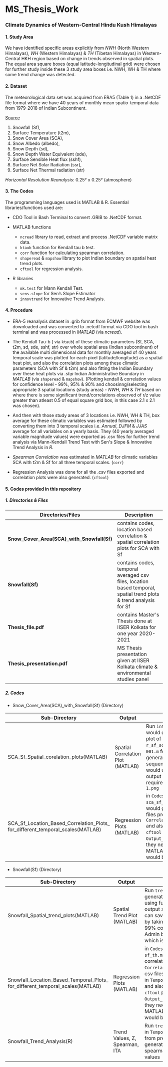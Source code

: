 # MS_Thesis_Work

### Climate Dynamics of Western-Central Hindu Kush Himalayas

#### 1. Study Area

We have identified specific areas explicitly from *NWH* (North Western Himalayas), *WH* (Western Himalayas) & *TH* (Tibetan Himalayas) in Western-Central HKH region based on change in trends observed in spatial plots. The equal area square boxes (equal latitude-longitudinal grid) were chosen for further study inside these 3 study area boxes i.e. NWH, WH & TH where some trend change was detected.

#### 2. Dataset

The meteorological data set was acquired from ERA5 (Table 1) in a .NetCDF file format where we have 40 years of monthly mean spatio-temporal data from 1979-2018 of  Indian Subcontinent.

[Source](https://cds.climate.copernicus.eu/cdsapp#!/dataset/reanalysis-era5-land-monthly-means?tab=overview)

1. Snowfall (Sf), 
2. Surface Temperature (t2m), 
3. Snow Cover Area (SCA), 
4. Snow Albedo (albedo), 
5. Snow Depth (sd), 
6. Snow Depth Water Equivalent (sde), 
7. Surface Sensible Heat flux (sshf), 
8. Surface Net Solar Radiation (ssr), 
9. Surface Net Thermal radiation (str) 


_Horizontal Resolution Reanalysis_: 0.25° x 0.25° (atmosphere)

#### 3. The Codes

The programming languages used is MATLAB & R. Essential libraries/functions used are:

* CDO Tool in Bash Terminal to convert .GRIB to .NetCDF format.

* MATLAB functions
    * `ncread` library to read, extract and process .NetCDF variable matrix data.
    * `ktaub` function for Kendall tau b test.
    * `corr` function for calculating spearman correlation.
    * `shaperead` & `mapshow` library to plot Indian boundary on spatial heat trend plots.
    * `cftool` for regression analysis.

* R libraries
    * `mk.test` for Mann Kendall Test.
    * `sens.slope` for Sen’s Slope Estimator
    * `innovtrend` for Innovative Trend Analysis.

#### 4. Procedure

* ERA-5 reanalysis dataset in .grib format from ECMWF website was downloaded and was converted to .netcdf format via CDO tool in bash terminal and was processed in *MATLAB* (via *ncread*).

* The Kendall Tau-b ( via `ktaub`) of these climatic parameters (Sf, SCA, t2m, sd, sde, sshf, str) over whole spatial area (Indian subcontinent) of the available multi dimensional data for monthly averaged of 40 years temporal scale was plotted for each pixel (latitude/longitude) as a spatial heat plot, and also the correlation plots among these climatic parameters (SCA with Sf & t2m) and also fitting the Indian Boundary over these heat plots via *.shp* Indian Administrative Boundary in *MATLAB* (via `shaperead` & `mapshow`). (Plotting kendall & correlation values for confidence level - 99%, 95% & 90% and choosinng/selecting appropriate 3 spatial locations (study areas) - *NWH*, *WH* & *TH* based on where there is some significant trend/correlations observed of r/z value greater than atleast 0.5 of equal square grid box, in this case 2.1 x 2.1 was chosen).

* And then with those study areas of 3 locations i.e. NWH, WH & TH, box average for these climatic variables was estimated followed by converting them into 3 temporal scales i.e. *Annual*, *DJFM* & *JJAS* average for all variables on a yearly basis. They (40 yearly averaged variable magnitude values) were exported as .csv files for further trend analysis via Mann-Kendall Trend Test with Sen's Slope & Innovative Trend Analysis in *R*.

* *Spearman Correlation* was estimated in *MATLAB* for climatic variables SCA with t2m & Sf for all three temporal scales. (`corr`)

* Regression Analysis was done for all the .csv files exported and correlation plots were also generated. (`cftool`)

#### 5. Codes provided in this repository

##### 1. Directories & Files

| Directories/Files   | Description |
|-------------|-----|
|**Snow_Cover_Area(SCA)_with_Snowfall(Sf)**| contains codes, location based correlation & spatial correlation plots for SCA with Sf|  
|**Snowfall(Sf)**| contains codes, temporal averaged csv files, location based temporal, spatial trend plots & trend analysis for Sf|  
|**Thesis_file.pdf**|  contains Master's Thesis done at IISER Kolkata for one year 2020-2021|  
|**Thesis_presentation.pdf**| MS Thesis presentation given at IISER Kolkata climate & environmental studies panel|  

##### 2. Codes 

* Snow_Cover_Area(SCA)_with_Snowfall(Sf) (Directory)

| Sub-Directory  | Output | Codes Description |
|------------------|-------------|-----|
|SCA_Sf_Spatial_corelation_plots(MATLAB)| Spatial Correlation Plot (MATLAB) | Run `intercorr_sca_sf.m` which would generate correlation heat plot of SCA with Sf, as an output `r_sf_sca.fig`, and then run `for 001.m` for confidence value 99% generating `r_sf_sca_001.fig`, sequentially run `boundary.m` which would use `Admin.shp`, to generate output `r_sf_scab.fig`, which is the required output, which is saved as `1.png`|  
|SCA_Sf_Location_Based_Correlation_Plots_<br />for_different_temporal_scales(MATLAB)| Regression Plots (MATLAB) |in `Codes`, run `sca_sf_nwh.m`, `sca_sf_wh.m` & `sca_sf_th.m` which would generate correlation csv files present in `Correlation_Values_Excel_files` and also regression plots via `cftool` present in `Output_temporal_regression_plots`, they need to be analyzed in MATLAB GUI `cftool` and then it would be saved as .png format|  


* Snowfall(Sf) (Directory)

| Sub-Directory  | Output | Codes Description |
|------------------|-------------|-----|
|Snowfall_Spatial_trend_plots(MATLAB)| Spatial Trend Plot (MATLAB) | Run `trend_sf.m` which would generate trend heat plot of Sf using function `ktaub.m`, as an output `z_snowfall_90b.fig`, that can saved as `z_snowfall_90b.png` by taking into consideration of 99% confidence & fitting Indian Admin boundary via `Admin.shp`, which is the required output|  
|Snowfall_Location_Based_Temporal_Plots_<br />for_different_temporal_scales(MATLAB)| Regression Plots (MATLAB) |in `Codes`, run `sf_nwh.m`, `sf_wh.m` & `sf_th.m` which would generate correlation csv files present in `Correlation_Values_Excel_files` & csv files for further trend analysis in `Temporal_Stacking_Excel_files` and also regression plots via `cftool` present in `Output_temporal_regression_plots`, they need to be analyzed in MATLAB GUI `cftool` and then it would be saved as .png format|  
|Snowfall_Trend_Analysis(R)| Trend Values, Z, Spearman, ITA | Run `trend.R` for each csv file saved in `Temporal_Stacking_Excel_files` from previous sub-directory to generate mann-kendall z values, spearman & innovative trend test values| 

 




